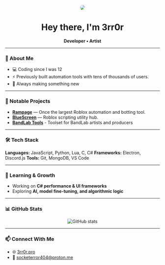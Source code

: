 <div align="center">
  <img src="https://github.com/user-attachments/assets/02faa2dd-83f0-40bd-956a-c732481932be" style="border-radius: 40px;"/>
</div>

<h1 align="center">Hey there, I'm 3rr0r</h1>

<p align="center">
  <strong>Developer • Artist</strong><br>
</p>

---

### 🧠 About Me

* 💻 Coding since I was 12
* ⚡ Previously built automation tools with tens of thousands of users.
* 🚀 Always making something new

---

### 🦔 Notable Projects

* **[Rampage](https://github.com/Rampage-Software/Rampage-old)** — Once the largest Roblox automation and botting tool.
* **[BlueScreen](https://bluescreen.3rr0r.pro)** — Roblox scripting utility hub.
* **[BandLab Tools](https://github.com/Its3rr0rsWRLD/BandLab-tools)** - Toolset for BandLab artists and producers

---

### 🛠️ Tech Stack

**Languages:** JavaScript, Python, Lua, C, C#
**Frameworks:** Electron, Discord.js
**Tools:** Git, MongoDB, VS Code

---

### 🌱 Learning & Growth

* Working on **C# performance & UI frameworks**
* Exploring **AI, model fine-tuning, and algorithmic logic**

---

### 📊 GitHub Stats

<p align="center">
  <img src="https://github-readme-stats.vercel.app/api?username=3rr0r&show_icons=true&theme=radical" alt="GitHub stats" />
</p>

---

### 📫 Connect With Me

* 🌐 [3rr0r.pro](https://3rr0r.pro)
* 📧 [socketerror404@proton.me](mailto:socketerror404@proton.me)
